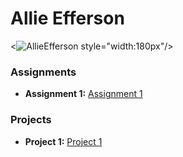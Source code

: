 # Allie Efferson
<![AllieEfferson](https://github.com/user-attachments/assets/3367aab9-19d5-4f80-a574-1801f7e20b82) style="width:180px"/>


### Assignments 
- **Assignment 1:** [Assignment 1](http://127.0.0.1:5500/Index.html)
### Projects
- **Project 1:** [Project 1](./Assignments/Assignment_Html.pdf)

